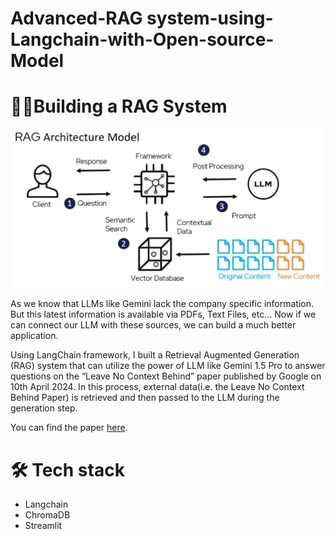 # Advanced-RAG system-using-Langchain-with-Open-source-Model
# 👨‍💻Building a RAG System

<p align="center">
    <img width="500" src="https://github.com/HannahIgboke/Building-a-RAG-System/blob/main/RAG.png" alt="RAG">
</p>


As we know that LLMs like Gemini lack the company specific information. But this latest information is available via PDFs, Text Files, etc... Now if we can connect our LLM with these sources, we can build a much better application.


Using LangChain framework, I built a  Retrieval Augmented Generation (RAG) system that can utilize the power of LLM like Gemini 1.5 Pro to answer questions on the “Leave No Context Behind” paper published by Google on 10th April 2024. In this process, external data(i.e. the Leave No Context Behind Paper) is retrieved and then passed to the LLM during the generation step.

You can find the paper [here](https://arxiv.org/pdf/2404.07143.pdf).

# 🛠 Tech stack
- Langchain
- ChromaDB
- Streamlit
